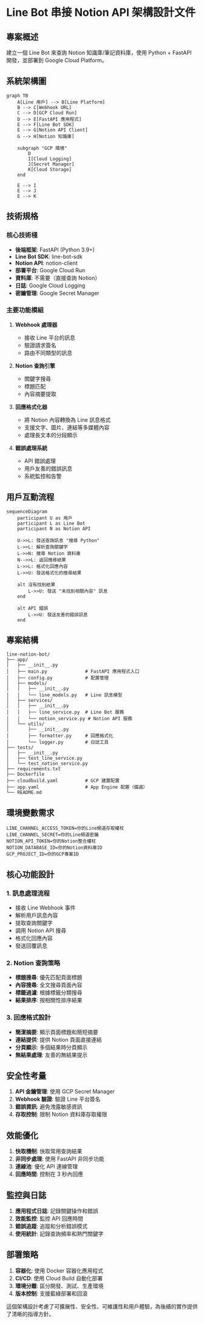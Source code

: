 # Line Bot 串接 Notion API 架構設計文件

## 專案概述

建立一個 Line Bot 來查詢 Notion 知識庫/筆記資料庫，使用 Python + FastAPI 開發，並部署到 Google Cloud Platform。

## 系統架構圖

```mermaid
graph TB
    A[Line 用戶] --> B[Line Platform]
    B --> C[Webhook URL]
    C --> D[GCP Cloud Run]
    D --> E[FastAPI 應用程式]
    E --> F[Line Bot SDK]
    E --> G[Notion API Client]
    G --> H[Notion 知識庫]
    
    subgraph "GCP 環境"
        D
        I[Cloud Logging]
        J[Secret Manager]
        K[Cloud Storage]
    end
    
    E --> I
    E --> J
    E --> K
```

## 技術規格

### 核心技術棧
- **後端框架**: FastAPI (Python 3.9+)
- **Line Bot SDK**: line-bot-sdk
- **Notion API**: notion-client
- **部署平台**: Google Cloud Run
- **資料庫**: 不需要（直接查詢 Notion）
- **日誌**: Google Cloud Logging
- **密鑰管理**: Google Secret Manager

### 主要功能模組

1. **Webhook 處理器**
   - 接收 Line 平台的訊息
   - 驗證請求簽名
   - 路由不同類型的訊息

2. **Notion 查詢引擎**
   - 關鍵字搜尋
   - 標題匹配
   - 內容摘要提取

3. **回應格式化器**
   - 將 Notion 內容轉換為 Line 訊息格式
   - 支援文字、圖片、連結等多媒體內容
   - 處理長文本的分段顯示

4. **錯誤處理系統**
   - API 錯誤處理
   - 用戶友善的錯誤訊息
   - 系統監控和告警

## 用戶互動流程

```mermaid
sequenceDiagram
    participant U as 用戶
    participant L as Line Bot
    participant N as Notion API
    
    U->>L: 發送查詢訊息 "搜尋 Python"
    L->>L: 解析查詢關鍵字
    L->>N: 搜尋 Notion 資料庫
    N-->>L: 返回搜尋結果
    L->>L: 格式化回應內容
    L->>U: 發送格式化的搜尋結果
    
    alt 沒有找到結果
        L->>U: 發送 "未找到相關內容" 訊息
    end
    
    alt API 錯誤
        L->>U: 發送友善的錯誤訊息
    end
```

## 專案結構

```
line-notion-bot/
├── app/
│   ├── __init__.py
│   ├── main.py              # FastAPI 應用程式入口
│   ├── config.py            # 配置管理
│   ├── models/
│   │   ├── __init__.py
│   │   └── line_models.py   # Line 訊息模型
│   ├── services/
│   │   ├── __init__.py
│   │   ├── line_service.py  # Line Bot 服務
│   │   └── notion_service.py # Notion API 服務
│   └── utils/
│       ├── __init__.py
│       ├── formatter.py     # 回應格式化
│       └── logger.py        # 日誌工具
├── tests/
│   ├── __init__.py
│   ├── test_line_service.py
│   └── test_notion_service.py
├── requirements.txt
├── Dockerfile
├── cloudbuild.yaml          # GCP 建置配置
├── app.yaml                 # App Engine 配置（備選）
└── README.md
```

## 環境變數需求

```
LINE_CHANNEL_ACCESS_TOKEN=你的Line頻道存取權杖
LINE_CHANNEL_SECRET=你的Line頻道密鑰
NOTION_API_TOKEN=你的Notion整合權杖
NOTION_DATABASE_ID=你的Notion資料庫ID
GCP_PROJECT_ID=你的GCP專案ID
```

## 核心功能設計

### 1. 訊息處理流程
- 接收 Line Webhook 事件
- 解析用戶訊息內容
- 提取查詢關鍵字
- 調用 Notion API 搜尋
- 格式化回應內容
- 發送回覆訊息

### 2. Notion 查詢策略
- **標題搜尋**: 優先匹配頁面標題
- **內容搜尋**: 全文搜尋頁面內容
- **標籤過濾**: 根據標籤分類搜尋
- **結果排序**: 按相關性排序結果

### 3. 回應格式設計
- **簡潔摘要**: 顯示頁面標題和簡短摘要
- **連結提供**: 提供 Notion 頁面直接連結
- **分頁顯示**: 多個結果時分頁顯示
- **無結果處理**: 友善的無結果提示

## 安全性考量

1. **API 金鑰管理**: 使用 GCP Secret Manager
2. **Webhook 驗證**: 驗證 Line 平台簽名
3. **錯誤資訊**: 避免洩露敏感資訊
4. **存取控制**: 限制 Notion 資料庫存取權限

## 效能優化

1. **快取機制**: 快取常用查詢結果
2. **非同步處理**: 使用 FastAPI 非同步功能
3. **連線池**: 優化 API 連線管理
4. **回應時間**: 控制在 3 秒內回應

## 監控與日誌

1. **應用程式日誌**: 記錄關鍵操作和錯誤
2. **效能監控**: 監控 API 回應時間
3. **錯誤追蹤**: 追蹤和分析錯誤模式
4. **使用統計**: 記錄查詢頻率和熱門關鍵字

## 部署策略

1. **容器化**: 使用 Docker 容器化應用程式
2. **CI/CD**: 使用 Cloud Build 自動化部署
3. **環境分離**: 區分開發、測試、生產環境
4. **版本控制**: 支援藍綠部署和回滾

這個架構設計考慮了可擴展性、安全性、可維護性和用戶體驗，為後續的實作提供了清晰的指導方針。